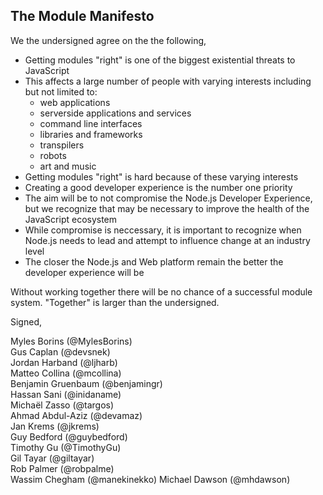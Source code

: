 ## The Module Manifesto

We the undersigned agree on the the following,

* Getting modules "right" is one of the biggest existential threats to JavaScript
* This affects a large number of people with varying interests including but not limited to:
  - web applications
  - serverside applications and services
  - command line interfaces
  - libraries and frameworks
  - transpilers
  - robots
  - art and music
* Getting modules "right" is hard because of these varying interests
* Creating a good developer experience is the number one priority
* The aim will be to not compromise the Node.js Developer Experience, but we recognize that may be necessary to improve the health of the JavaScript ecosystem
* While compromise is neccessary, it is important to recognize when Node.js needs to lead and attempt to influence change at an industry level
* The closer the Node.js and Web platform remain the better the developer experience will be

Without working together there will be no chance of a successful module system. "Together" is larger than the undersigned.

Signed,

Myles Borins (@MylesBorins)  
Gus Caplan (@devsnek)  
Jordan Harband (@ljharb)  
Matteo Collina (@mcollina)  
Benjamin Gruenbaum (@benjamingr)  
Hassan Sani (@inidaname)  
Michaël Zasso (@targos)  
Ahmad Abdul-Aziz (@devamaz)  
Jan Krems (@jkrems)  
Guy Bedford (@guybedford)  
Timothy Gu (@TimothyGu)  
Gil Tayar (@giltayar)  
Rob Palmer (@robpalme)  
Wassim Chegham (@manekinekko)
Michael Dawson (@mhdawson)
